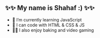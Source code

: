 <!--### Hi there 👋


**Shahafbn/Shahafbn** is a ✨ _special_ ✨ repository because its `README.md` (this file) appears on your GitHub profile.

Here are some ideas to get you started:
-->
## ✨✨ My name is Shahaf :) ✨✨

- 🌱 I’m currently learning JavaScript
- 💬 I can code with HTML & CSS & JS
- 🙋‍♀️ I also enjoy baking and video gaming
